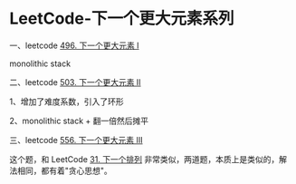 # LeetCode-下一个更大元素系列

一、leetcode [496. 下一个更大元素 I](https://leetcode-cn.com/problems/next-greater-element-i/)

monolithic stack

二、leetcode [503. 下一个更大元素 II](https://leetcode-cn.com/problems/next-greater-element-ii/)

1、增加了难度系数，引入了环形

2、monolithic stack + 翻一倍然后摊平

三、leetcode [556. 下一个更大元素 III](https://leetcode-cn.com/problems/next-greater-element-iii/)

这个题，和 LeetCode [31. 下一个排列](https://leetcode-cn.com/problems/next-permutation/) 非常类似，两道题，本质上是类似的，解法相同，都有着"贪心思想"。

